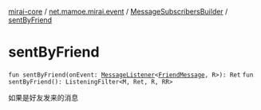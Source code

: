 [mirai-core](../../index.md) / [net.mamoe.mirai.event](../index.md) / [MessageSubscribersBuilder](index.md) / [sentByFriend](./sent-by-friend.md)

# sentByFriend

`fun sentByFriend(onEvent: `[`MessageListener`](../-message-listener.md)`<`[`FriendMessage`](../../net.mamoe.mirai.message/-friend-message/index.md)`, R>): Ret`
`fun sentByFriend(): ListeningFilter<M, Ret, R, RR>`

如果是好友发来的消息


